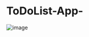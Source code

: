 # ToDoList-App- 



![image](https://user-images.githubusercontent.com/46580323/60919302-6450f500-a263-11e9-8480-d9647c880bb1.png)
